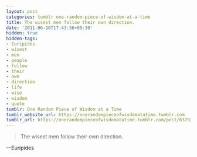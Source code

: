 ```yaml
---
layout: post
categories: tumblr one-random-piece-of-wisdom-at-a-time
title: The wisest men follow their own direction.
date: '2011-06-10T17:43:36+09:30'
hidden: true
hidden-tags:
- Euripides
- wisest
- men
- people
- follow
- their
- own
- direction
- life
- wise
- wisdom
- quote
tumblr: One Random Piece of Wisdom at a Time
tumblr_website_url: https://onerandompieceofwisdomatatime.tumblr.com
tumblr_url: https://onerandompieceofwisdomatatime.tumblr.com/post/6379289724/the-wisest-men-follow-their-own-direction
---
```

> The wisest men follow their own direction.

—Euripides
